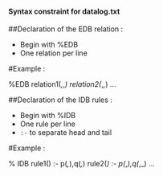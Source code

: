 #### Syntax constraint for datalog.txt

##Declaration of the EDB relation :

- Begin with %EDB
- One relation per line

#Example :

%EDB
relation1(_,_,_)
relation2(_,_,_)
...

##Declaration of the IDB rules :

- Begin with %IDB
- One rule per line
- `:-` to separate head and tail

#Example :

% IDB
rule1() :- p(_,_),q(_,_)
rule2(_) :- p(_,_),q(_,_)
...
